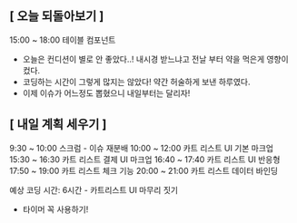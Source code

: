 ## [ 오늘 되돌아보기 ]

15:00 ~ 18:00 테이블 컴포넌트

- 오늘은 컨디션이 별로 안 좋았다..! 내시경 받느냐고 전날 부터 약을 먹은게 영향이 컸다.
- 코딩하는 시간이 그렇게 많지는 않았다! 약간 허술하게 보낸 하루였다.
- 이제 이슈가 어느정도 뽑혔으니 내일부터는 달리자!

## [ 내일 계획 세우기 ]

9:30 ~ 10:00 스크럼 - 이슈 재분배
10:00 ~ 12:00 카트 리스트 UI 기본 마크업
15:30 ~ 16:30 카트 리스트 결제 UI 마크업
16:40 ~ 17:40 카트 리스트 UI 반응형
17:50 ~ 19:00 카트 리스트 체크 기능
20:00 ~ 21:00 카트 리스트 데이터 바인딩

예상 코딩 시간: 6시간 - 카트리스트 UI 마무리 짓기

- 타이머 꼭 사용하기!
